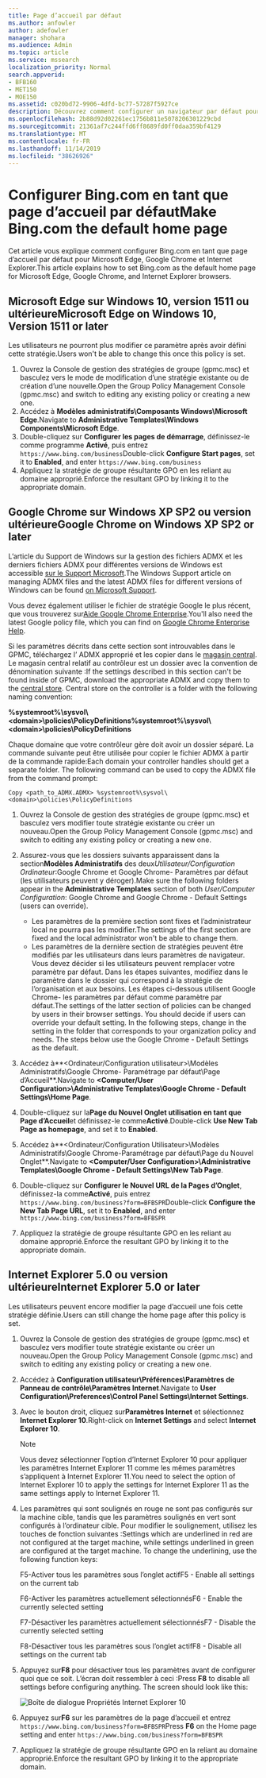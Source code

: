 ```yaml
---
title: Page d’accueil par défaut
ms.author: anfowler
author: adefowler
manager: shohara
ms.audience: Admin
ms.topic: article
ms.service: mssearch
localization_priority: Normal
search.appverid:
- BFB160
- MET150
- MOE150
ms.assetid: c020bd72-9906-4dfd-bc77-57287f5927ce
description: Découvrez comment configurer un navigateur par défaut pour votre entreprise avec Microsoft Search (recherche Microsoft).
ms.openlocfilehash: 2b88d92d02261ec1756b811e5078206301229cbd
ms.sourcegitcommit: 21361af7c244ffd6ff8689fd0ff0daa359bf4129
ms.translationtype: MT
ms.contentlocale: fr-FR
ms.lasthandoff: 11/14/2019
ms.locfileid: "38626926"
---
```

# <a name="make-bingcom-the-default-home-page"></a><span data-ttu-id="4ef20-103">Configurer Bing.com en tant que page d’accueil par défaut</span><span class="sxs-lookup"><span data-stu-id="4ef20-103">Make Bing.com the default home page</span></span>

<span data-ttu-id="4ef20-104">Cet article vous explique comment configurer Bing.com en tant que page d’accueil par défaut pour Microsoft Edge, Google Chrome et Internet Explorer.</span><span class="sxs-lookup"><span data-stu-id="4ef20-104">This article explains how to set Bing.com as the default home page for Microsoft Edge, Google Chrome, and Internet Explorer browsers.</span></span> 
  
 
## <a name="microsoft-edge-on-windows-10-version-1511-or-later"></a><span data-ttu-id="4ef20-105">Microsoft Edge sur Windows 10, version 1511 ou ultérieure</span><span class="sxs-lookup"><span data-stu-id="4ef20-105">Microsoft Edge on Windows 10, Version 1511 or later</span></span>

<span data-ttu-id="4ef20-106">Les utilisateurs ne pourront plus modifier ce paramètre après avoir défini cette stratégie.</span><span class="sxs-lookup"><span data-stu-id="4ef20-106">Users won't be able to change this once this policy is set.</span></span> 

1. <span data-ttu-id="4ef20-107">Ouvrez la Console de gestion des stratégies de groupe (gpmc.msc) et basculez vers le mode de modification d’une stratégie existante ou de création d’une nouvelle.</span><span class="sxs-lookup"><span data-stu-id="4ef20-107">Open the Group Policy Management Console (gpmc.msc) and switch to editing any existing policy or creating a new one.</span></span> 
1. <span data-ttu-id="4ef20-108">Accédez à **Modèles administratifs\Composants Windows\Microsoft Edge**.</span><span class="sxs-lookup"><span data-stu-id="4ef20-108">Navigate to **Administrative Templates\Windows Components\Microsoft Edge**.</span></span>    
1. <span data-ttu-id="4ef20-109">Double-cliquez sur **Configurer les pages de démarrage**, définissez-le comme programme **Activé**, puis entrez `https://www.bing.com/business`</span><span class="sxs-lookup"><span data-stu-id="4ef20-109">Double-click **Configure Start pages**, set it to **Enabled**, and enter `https://www.bing.com/business`</span></span>
1.  <span data-ttu-id="4ef20-110">Appliquez la stratégie de groupe résultante GPO en les reliant au domaine approprié.</span><span class="sxs-lookup"><span data-stu-id="4ef20-110">Enforce the resultant GPO by linking it to the appropriate domain.</span></span>

  
## <a name="google-chrome-on-windows-xp-sp2-or-later"></a><span data-ttu-id="4ef20-111">Google Chrome sur Windows XP SP2 ou version ultérieure</span><span class="sxs-lookup"><span data-stu-id="4ef20-111">Google Chrome on Windows XP SP2 or later</span></span>


<span data-ttu-id="4ef20-112">L’article du Support de Windows sur la gestion des fichiers ADMX et les derniers fichiers ADMX pour différentes versions de Windows est accessible [sur le Support Microsoft](https://support.microsoft.com/help/3087759/how-to-create-and-manage-the-central-store-for-group-policy-administra).</span><span class="sxs-lookup"><span data-stu-id="4ef20-112">The Windows Support article on managing ADMX files and the latest ADMX files for different versions of Windows can be found [on Microsoft Support](https://support.microsoft.com/help/3087759/how-to-create-and-manage-the-central-store-for-group-policy-administra).</span></span>

<span data-ttu-id="4ef20-113">Vous devez également utiliser le fichier de stratégie Google le plus récent, que vous trouverez sur[Aide Google Chrome Enterprise](https://support.google.com/chrome/a/answer/187202).</span><span class="sxs-lookup"><span data-stu-id="4ef20-113">You'll also need the latest Google policy file, which you can find on [Google Chrome Enterprise Help](https://support.google.com/chrome/a/answer/187202).</span></span>
  
<span data-ttu-id="4ef20-p101">Si les paramètres décrits dans cette section sont introuvables dans le GPMC, téléchargez l’ ADMX approprié et les copier dans le [magasin central](https://docs.microsoft.com/previous-versions/windows/it-pro/windows-vista/cc748955%28v%3dws.10%29). Le magasin central relatif au contrôleur est un dossier avec la convention de dénomination suivante :</span><span class="sxs-lookup"><span data-stu-id="4ef20-p101">If the settings described in this section can't be found inside of GPMC, download the appropriate ADMX and copy them to the [central store](https://docs.microsoft.com/previous-versions/windows/it-pro/windows-vista/cc748955%28v%3dws.10%29). Central store on the controller is a folder with the following naming convention:</span></span>
  
 <span data-ttu-id="4ef20-116">**%systemroot%\sysvol\\<domain\>\policies\PolicyDefinitions**</span><span class="sxs-lookup"><span data-stu-id="4ef20-116">**%systemroot%\sysvol\\<domain\>\policies\PolicyDefinitions**</span></span>
  
<span data-ttu-id="4ef20-p102">Chaque domaine que votre contrôleur gère doit avoir un dossier séparé. La commande suivante peut être utilisée pour copier le fichier ADMX à partir de la commande rapide:</span><span class="sxs-lookup"><span data-stu-id="4ef20-p102">Each domain your controller handles should get a separate folder. The following command can be used to copy the ADMX file from the command prompt:</span></span>
  
 `Copy <path_to_ADMX.ADMX> %systemroot%\sysvol\<domain>\policies\PolicyDefinitions`
  
1. <span data-ttu-id="4ef20-119">Ouvrez la Console de gestion des stratégies de groupe (gpmc.msc) et basculez vers modifier toute stratégie existante ou créer un nouveau.</span><span class="sxs-lookup"><span data-stu-id="4ef20-119">Open the Group Policy Management Console (gpmc.msc) and switch to editing any existing policy or creating a new one.</span></span>
1. <span data-ttu-id="4ef20-120">Assurez-vous que les dossiers suivants apparaissent dans la section**Modèles Administratifs** des deux*Utilisateur/Configuration Ordinateur*:Google Chrome et Google Chrome- Paramètres par défaut (les utilisateurs peuvent y déroger).</span><span class="sxs-lookup"><span data-stu-id="4ef20-120">Make sure the following folders appear in the **Administrative Templates** section of both *User/Computer Configuration*: Google Chrome and Google Chrome - Default Settings (users can override).</span></span>
   - <span data-ttu-id="4ef20-121">Les paramètres de la première section sont fixes et l’administrateur local ne pourra pas les modifier.</span><span class="sxs-lookup"><span data-stu-id="4ef20-121">The settings of the first section are fixed and the local administrator won't be able to change them.</span></span>
   - <span data-ttu-id="4ef20-p103">Les paramètres de la dernière section de stratégies peuvent être modifiés par les utilisateurs dans leurs paramètres de navigateur. Vous devez décider si les utilisateurs peuvent remplacer votre paramètre par défaut. Dans les étapes suivantes, modifiez dans le paramètre dans le dossier qui correspond à la stratégie de l’organisation et aux besoins. Les étapes ci-dessous utilisent Google Chrome- les paramètres par défaut comme paramètre par défaut.</span><span class="sxs-lookup"><span data-stu-id="4ef20-p103">The settings of the latter section of policies can be changed by users in their browser settings. You should decide if users can override your default setting. In the following steps, change in the setting in the folder that corresponds to your organization policy and needs. The steps below use the Google Chrome - Default Settings as the default.</span></span>

1. <span data-ttu-id="4ef20-126">Accédez à**&lt;Ordinateur/Configuration utilisateur&gt;\Modèles Administratifs\Google Chrome- Paramétrage par défaut\Page d’Accueil**.</span><span class="sxs-lookup"><span data-stu-id="4ef20-126">Navigate to **&lt;Computer/User Configuration&gt;\Administrative Templates\Google Chrome - Default Settings\Home Page**.</span></span> 
1. <span data-ttu-id="4ef20-127">Double-cliquez sur la**Page du Nouvel Onglet utilisation en tant que Page d’Accueil**et définissez-le comme**Activé**.</span><span class="sxs-lookup"><span data-stu-id="4ef20-127">Double-click **Use New Tab Page as homepage**, and set it to **Enabled**.</span></span> 
1. <span data-ttu-id="4ef20-128">Accédez à**&lt;Ordinateur/Configuration Utilisateur&gt;\Modèles Administratifs\Google Chrome-Paramétrage par défaut\Page du Nouvel Onglet**.</span><span class="sxs-lookup"><span data-stu-id="4ef20-128">Navigate to **&lt;Computer/User Configuration&gt;\Administrative Templates\Google Chrome - Default Settings\New Tab Page**.</span></span> 
1. <span data-ttu-id="4ef20-129">Double-cliquez sur **Configurer le Nouvel URL de la Pages d’Onglet**, définissez-la comme**Activé**, puis entrez `https://www.bing.com/business?form=BFBSPR`</span><span class="sxs-lookup"><span data-stu-id="4ef20-129">Double-click **Configure the New Tab Page URL**, set it to **Enabled**, and enter `https://www.bing.com/business?form=BFBSPR`</span></span> 
1. <span data-ttu-id="4ef20-130">Appliquez la stratégie de groupe résultante GPO en les reliant au domaine approprié.</span><span class="sxs-lookup"><span data-stu-id="4ef20-130">Enforce the resultant GPO by linking it to the appropriate domain.</span></span>

## <a name="internet-explorer-50-or-later"></a><span data-ttu-id="4ef20-131">Internet Explorer 5.0 ou version ultérieure</span><span class="sxs-lookup"><span data-stu-id="4ef20-131">Internet Explorer 5.0 or later</span></span>
<span data-ttu-id="4ef20-132">Les utilisateurs peuvent encore modifier la page d’accueil une fois cette stratégie définie.</span><span class="sxs-lookup"><span data-stu-id="4ef20-132">Users can still change the home page after this policy is set.</span></span> 

1. <span data-ttu-id="4ef20-133">Ouvrez la Console de gestion des stratégies de groupe (gpmc.msc) et basculez vers modifier toute stratégie existante ou créer un nouveau.</span><span class="sxs-lookup"><span data-stu-id="4ef20-133">Open the Group Policy Management Console (gpmc.msc) and switch to editing any existing policy or creating a new one.</span></span>
    
2. <span data-ttu-id="4ef20-134">Accédez à **Configuration utilisateur\Préférences\Paramètres de Panneau de contrôle\Paramètres Internet**.</span><span class="sxs-lookup"><span data-stu-id="4ef20-134">Navigate to **User Configuration\Preferences\Control Panel Settings\Internet Settings**.</span></span>
    
3. <span data-ttu-id="4ef20-135">Avec le bouton droit, cliquez sur**Paramètres Internet** et sélectionnez **Internet Explorer 10**.</span><span class="sxs-lookup"><span data-stu-id="4ef20-135">Right-click on **Internet Settings** and select **Internet Explorer 10**.</span></span>
    
    > [!NOTE]
    > <span data-ttu-id="4ef20-136">Vous devez sélectionner l’option d’Internet Explorer 10 pour appliquer les paramètres Internet Explorer 11 comme les mêmes paramètres s’appliquent à Internet Explorer 11.</span><span class="sxs-lookup"><span data-stu-id="4ef20-136">You need to select the option of Internet Explorer 10 to apply the settings for Internet Explorer 11 as the same settings apply to Internet Explorer 11.</span></span> 
  
4. <span data-ttu-id="4ef20-p104">Les paramètres qui sont soulignés en rouge ne sont pas configurés sur la machine cible, tandis que les paramètres soulignés en vert sont configurés à l’ordinateur cible. Pour modifier le soulignement, utilisez les touches de fonction suivantes :</span><span class="sxs-lookup"><span data-stu-id="4ef20-p104">Settings which are underlined in red are not configured at the target machine, while settings underlined in green are configured at the target machine. To change the underlining, use the following function keys:</span></span>
    
    <span data-ttu-id="4ef20-139">F5-Activer tous les paramètres sous l’onglet actif</span><span class="sxs-lookup"><span data-stu-id="4ef20-139">F5 - Enable all settings on the current tab</span></span>
    
    <span data-ttu-id="4ef20-140">F6-Activer les paramètres actuellement sélectionnés</span><span class="sxs-lookup"><span data-stu-id="4ef20-140">F6 - Enable the currently selected setting</span></span>
    
    <span data-ttu-id="4ef20-141">F7-Désactiver les paramètres actuellement sélectionnés</span><span class="sxs-lookup"><span data-stu-id="4ef20-141">F7 - Disable the currently selected setting</span></span>
    
    <span data-ttu-id="4ef20-142">F8-Désactiver tous les paramètres sous l’onglet actif</span><span class="sxs-lookup"><span data-stu-id="4ef20-142">F8 - Disable all settings on the current tab</span></span>
    
5. <span data-ttu-id="4ef20-p105">Appuyez sur**F8** pour désactiver tous les paramètres avant de configurer quoi que ce soit. L’écran doit ressembler à ceci :</span><span class="sxs-lookup"><span data-stu-id="4ef20-p105">Press **F8** to disable all settings before configuring anything. The screen should look like this:</span></span> 
    
    ![Boîte de dialogue Propriétés Internet Explorer 10](media/2fd55755-5007-4e33-a795-c42ce2fcef4a.jpg)
  
6. <span data-ttu-id="4ef20-146">Appuyez sur**F6** sur les paramètres de la page d’accueil et entrez `https://www.bing.com/business?form=BFBSPR`</span><span class="sxs-lookup"><span data-stu-id="4ef20-146">Press **F6** on the Home page setting and enter `https://www.bing.com/business?form=BFBSPR`</span></span>
    
7. <span data-ttu-id="4ef20-147">Appliquez la stratégie de groupe résultante GPO en la reliant au domaine approprié.</span><span class="sxs-lookup"><span data-stu-id="4ef20-147">Enforce the resultant GPO by linking it to the appropriate domain.</span></span>